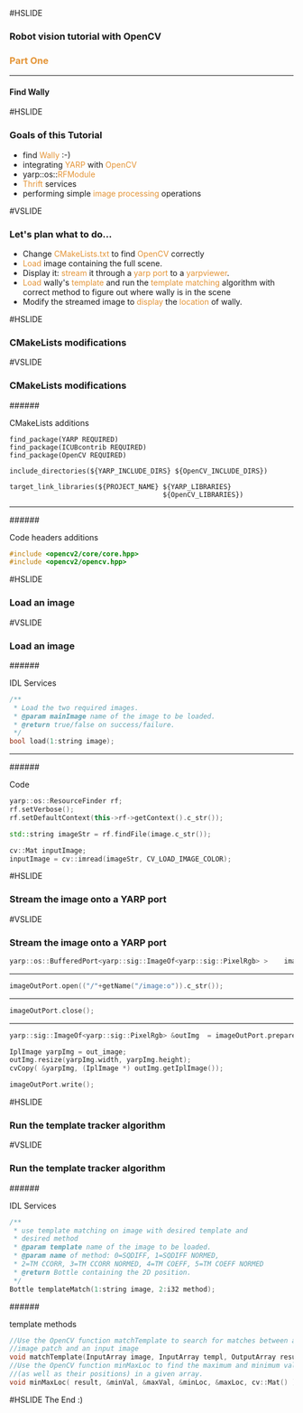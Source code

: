 #HSLIDE

### Robot vision tutorial with OpenCV
### <span style="color:#e49436">Part One</span>
---
#### Find Wally

#HSLIDE
### Goals of this Tutorial
 - find <span style="color:#e49436">Wally</span> :-)
 - integrating <span style="color:#e49436">YARP</span> with <span style="color:#e49436">OpenCV</span>
 - yarp::os::<span style="color:#e49436">RFModule</span>
 - <span style="color:#e49436">Thrift</span> services
 - performing simple <span style="color:#e49436">image processing</span> operations

#VSLIDE
### Let's plan what to do...
 - Change <span style="color:#e49436">CMakeLists.txt</span> to find <span style="color:#e49436">OpenCV</span> correctly
 - <span style="color:#e49436">Load</span> image containing the full scene.
 - Display it: <span style="color:#e49436">stream</span> it through a <span style="color:#e49436">yarp port</span> to a <span style="color:#e49436">yarpviewer</span>.
 - <span style="color:#e49436">Load</span> wally's <span style="color:#e49436">template</span> and run the <span style="color:#e49436">template matching</span> algorithm with correct method to figure out where wally is in the scene
 - Modify the streamed image to <span style="color:#e49436">display</span> the <span style="color:#e49436">location</span> of wally.

#HSLIDE
### CMakeLists modifications

#VSLIDE
### CMakeLists modifications
######<div style="text-align: left;">CMakeLists additions </div>
```CMakeLists
find_package(YARP REQUIRED)
find_package(ICUBcontrib REQUIRED)
find_package(OpenCV REQUIRED)
```

```CMakeLists
include_directories(${YARP_INCLUDE_DIRS} ${OpenCV_INCLUDE_DIRS})
```

```CMakeLists
target_link_libraries(${PROJECT_NAME} ${YARP_LIBRARIES}
                                      ${OpenCV_LIBRARIES})
```
---
######<div style="text-align: left;">Code headers additions </div>
```c++
#include <opencv2/core/core.hpp>
#include <opencv2/opencv.hpp>
```

#HSLIDE
### Load an image

#VSLIDE
### Load an image

######<div style="text-align: left;">IDL Services </div>
```c++
/**
 * Load the two required images.
 * @param mainImage name of the image to be loaded.
 * @return true/false on success/failure.
 */
bool load(1:string image);
```
---

######<div style="text-align: left;">Code </div>
```c++
yarp::os::ResourceFinder rf;
rf.setVerbose();
rf.setDefaultContext(this->rf->getContext().c_str());

std::string imageStr = rf.findFile(image.c_str());

cv::Mat inputImage;
inputImage = cv::imread(imageStr, CV_LOAD_IMAGE_COLOR);
```
#HSLIDE
### Stream the image onto a YARP port

#VSLIDE
### Stream the image onto a YARP port

```c++
yarp::os::BufferedPort<yarp::sig::ImageOf<yarp::sig::PixelRgb> >    imageOutPort;

```
---
```c++
imageOutPort.open(("/"+getName("/image:o")).c_str());
```
---
```c++
imageOutPort.close();
```
---
```c++
yarp::sig::ImageOf<yarp::sig::PixelRgb> &outImg  = imageOutPort.prepare();

IplImage yarpImg = out_image;
outImg.resize(yarpImg.width, yarpImg.height);
cvCopy( &yarpImg, (IplImage *) outImg.getIplImage());

imageOutPort.write();
```

#HSLIDE
### Run the template tracker algorithm

#VSLIDE
### Run the template tracker algorithm
######<div style="text-align: left;">IDL Services </div>
```c++
/**
 * use template matching on image with desired template and
 * desired method
 * @param template name of the image to be loaded.
 * @param name of method: 0=SQDIFF, 1=SQDIFF NORMED,
 * 2=TM CCORR, 3=TM CCORR NORMED, 4=TM COEFF, 5=TM COEFF NORMED
 * @return Bottle containing the 2D position.
 */
Bottle templateMatch(1:string image, 2:i32 method);
```
######<div style="text-align: left;">template methods </div>
```c++
//Use the OpenCV function matchTemplate to search for matches between an
//image patch and an input image
void matchTemplate(InputArray image, InputArray templ, OutputArray result, int method);
//Use the OpenCV function minMaxLoc to find the maximum and minimum values
//(as well as their positions) in a given array.
void minMaxLoc( result, &minVal, &maxVal, &minLoc, &maxLoc, cv::Mat() );
```

#HSLIDE
The End :)
